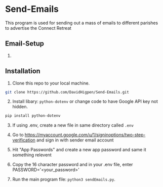 # Send-Emails

This program is used for sending out a mass of emails to different parishes to advertise the Connect Retreat

## Email-Setup

1. 

## Installation

1. Clone this repo to your local machine.
```bash
git clone https://github.com/DavidHigpen/Send-Emails.git
```

2. Install libary: `python-dotenv` or change code to have Google API key not hidden.
```bash
pip install python-dotenv
```

3. If using .env, create a new file in same directory called `.env`

4. Go to https://myaccount.google.com/u/1/signinoptions/two-step-verification and sign in with sender email account 

5. Hit "App Passwords" and create a new app password and same it something relevent

6. Copy the 16 character password and in your .env file, enter PASSWORD='<your_password>'

7. Run the main program file: `python3 sendEmails.py`.

